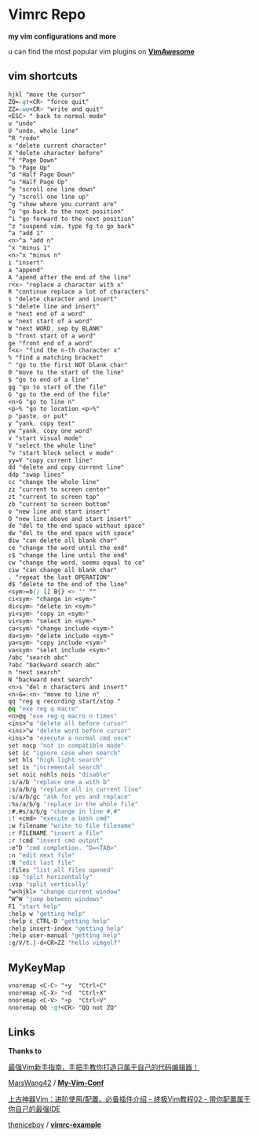 # Vimrc Repo
**my vim configurations and more**

u can find the most popular vim plugins on **[VimAwesome](https://vimawesome.com/)**

## vim shortcuts

```css
hjkl "move the cursor"
ZQ=:q!<CR> "force quit"
ZZ=:wq<CR> "write and quit"
<ESC> " back to normal mode"
u "undo"
U "undo, whole line"
^R "redo"
x "delete current character"
X "delete character before"
^f "Page Down"
^b "Page Up"
^d "Half Page Down"
^u "Half Page Up"
^e "scroll one line down"
^y "scroll one line up"
^g "show where you current are"
^o "go back to the next position"
^i "go forward to the next position"
^z "suspend vim. type fg to go back"
^a "add 1"
<n>^a "add n"
^x "minus 1"
<n>^x "minus n"
i "insert"
a "append"
A "apend after the end of the line"
r<x> "replace a character with x"
R "continue replace a lot of characters"
s "delete character and insert"
S "delete line and insert"
e "next end of a word"
w "next start of a word"
W "next WORD, sep by BLANK"
b "front start of a word"
ge "front end of a word"
f<x> "find the n-th character x"
% "find a matching bracket"
^ "go to the first NOT blank char"
0 "move to the start of the line"
$ "go to end of a line"
gg "go to start of the file"
G "go to the end of the file"
<n>G "go to line n"
<p>% "go to location <p>%"
p "paste, or put"
y "yank, copy text"
yw "yank, copy one word"
v "start visual mode"
V "select the whole line"
^v "start block select v mode"
yy=Y "copy current line"
dd "delete and copy current line"
ddp "swap lines"
cc "change the whole line"
zz "current to screen center"
zt "current to screen top"
zb "current to screen bottom"
o "new line and start insert"
O "new line above and start insert"
de "del to the end space without space"
dw "del to the end space with space"
diw "can delete all blank char"
ce "change the word until the end"
c$ "change the line until the end"
cw "change the word, seems equal to ce"
ciw "can change all blank char"
. "repeat the last OPERATION"
d$ "delete to the end of the line"
<sym>=b() [] B{} <> '' ""
ci<sym> "change in <sym>"
di<sym> "delete in <sym>"
yi<sym> "copy in <sym>"
vi<sym> "select in <sym>"
ca<sym> "change include <sym>"
da<sym> "delete include <sym>"
ya<sym> "copy include <sym>"
va<sym> "selet include <sym>"
/abc "search abc"
?abc "backward search abc"
n "next search"
N "backward next search"
<n>s "del n characters and insert"
<n>G=:<n> "move to line n"
qq "reg q recording start/stop "
@q "exe reg q macro"
<n>@q "exe reg q macro n times"
<ins>^u "delete all before cursor"
<ins>^w "delete word before cursor"
<ins>^o "execute a normal cmd once"
set nocp "not in compatible mode"
set ic "ignore case when search"
set hls "high light search"
set is "incremental search"
set noic nohls nois "disable"
:s/a/b "replace one a with b"
:s/a/b/g "replace all in current line"
:s/a/b/gc "ask for yes and replace"
:%s/a/b/g "replace in the whole file"
:#,#s/a/b/g "change in line #,#"
:! <cmd> "execute a bash cmd"
:w filename "write to file filename"
:r FILENAME "insert a file"
:r !cmd "insert cmd output"
:e^D "cmd completion. ^D=<TAB>"
:n "edit next file"
:N "edit last file"
:files "list all files opened"
:sp "split horizontally"
:vsp "split vertically"
^w<hjkl> "change current window"
^W^W "jump between windows"
F1 "start help"
:help w "getting help"
:help c_CTRL-D "getting help"
:help insert-index "getting help"
:help user-manual "getting help"
:g/V/t.|-d<CR>ZZ "hello vimgolf"
```

## MyKeyMap

```css
vnoremap <C-C> "+y	"Ctrl+C"
vnoremap <C-X> "+d	"Ctrl+X"
nnoremap <C-V> "+p	"Ctrl+V"
nnoremap QQ :q!<CR>	"QQ not ZQ"
```

## Links

**Thanks to**

[最强Vim新手指南，手把手教你打造只属于自己的代码编辑器！](https://www.bilibili.com/video/BV1UQ4y1z7q5?spm_id_from=333.337.search-card.all.click&vd_source=14d31885014e67975c65bd7a2dedbc60)

[MarsWang42](https://github.com/MarsWang42) / **[My-Vim-Conf](https://github.com/MarsWang42/My-Vim-Conf)**

[上古神器Vim：进阶使用/配置、必备插件介绍 - 终极Vim教程02 - 带你配置属于你自己的最强IDE](https://www.bilibili.com/video/BV1e4411V7AA/?spm_id_from=333.788.recommend_more_video.0&vd_source=14d31885014e67975c65bd7a2dedbc60)

[theniceboy](https://github.com/theniceboy) / **[vimrc-example](https://github.com/theniceboy/vimrc-example)**
